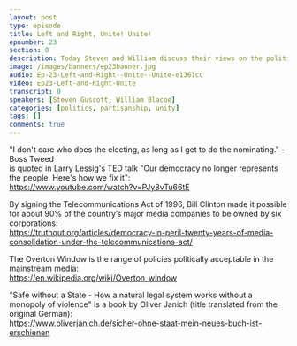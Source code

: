 ```yaml
---
layout: post
type: episode
title: Left and Right, Unite! Unite!
epnumber: 23
section: 0
description: Today Steven and William discuss their views on the political division into the left and right wings. They argue that this differentiation is unnecessary and artificial, as both groups have much to offer, but to solve different problems. This insight underlines how they should complement each other, rather than get at each other's throats.
image: /images/banners/ep23banner.jpg
audio: Ep-23-Left-and-Right--Unite--Unite-e1361cc
video: Ep23-Left-and-Right-Unite
transcript: 0
speakers: [Steven Guscott, William Blacoe]
categories: [politics, partisanship, unity]
tags: []
comments: true
---
```

"I don't care who does the electing, as long as I get to do the nominating." - Boss Tweed  
is quoted in Larry Lessig's TED talk "Our democracy no longer represents the people. Here's how we fix it":  
<a href="https://www.youtube.com/watch?v=PJy8vTu66tE">https://www.youtube.com/watch?v=PJy8vTu66tE</a>

By signing the Telecommunications Act of 1996, Bill Clinton made it possible for about 90% of the country’s major media companies to be owned by six corporations:  
<a href="https://truthout.org/articles/democracy-in-peril-twenty-years-of-media-consolidation-under-the-telecommunications-act/">https://truthout.org/articles/democracy-in-peril-twenty-years-of-media-consolidation-under-the-telecommunications-act/</a>

The Overton Window is the range of policies politically acceptable in the mainstream media:  
<a href="https://en.wikipedia.org/wiki/Overton_window">https://en.wikipedia.org/wiki/Overton_window</a>

"Safe without a State - How a natural legal system works without a monopoly of violence" is a book by Oliver Janich (title translated from the original German):  
<a href="https://www.oliverjanich.de/sicher-ohne-staat-mein-neues-buch-ist-erschienen">https://www.oliverjanich.de/sicher-ohne-staat-mein-neues-buch-ist-erschienen</a>